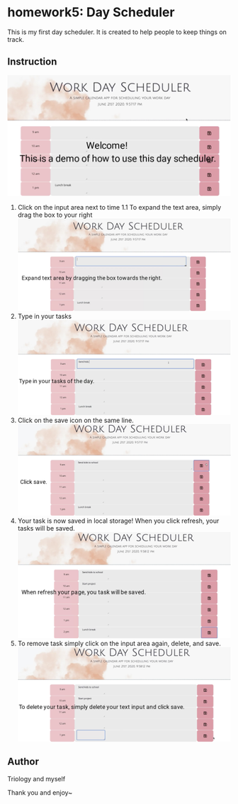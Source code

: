 # homework5: Day Scheduler

This is my first day scheduler. It is created to help people to keep things on track.

## Instruction
![img](./Assets/1.png)
1. Click on the input area next to time
   1.1 To expand the text area, simply drag the box to your right
   ![img](./Assets/2.png)
2. Type in your tasks
![img](./Assets/3.png)
3. Click on the save icon on the same line.
![img](./Assets/4.png)
4. Your task is now saved in local storage! When you click refresh, your tasks will be saved.
![img](./Assets/6.png)
5. To remove task simply click on the input area again, delete, and save.
![img](./Assets/5.png)

## Author
Triology and myself

Thank you and enjoy~

